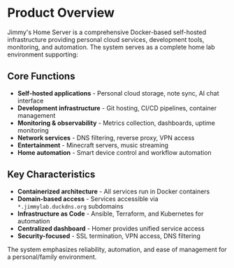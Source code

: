 # Product Overview

Jimmy's Home Server is a comprehensive Docker-based self-hosted infrastructure providing personal cloud services, development tools, monitoring, and automation. The system serves as a complete home lab environment supporting:

## Core Functions
- **Self-hosted applications** - Personal cloud storage, note sync, AI chat interface
- **Development infrastructure** - Git hosting, CI/CD pipelines, container management  
- **Monitoring & observability** - Metrics collection, dashboards, uptime monitoring
- **Network services** - DNS filtering, reverse proxy, VPN access
- **Entertainment** - Minecraft servers, music streaming
- **Home automation** - Smart device control and workflow automation

## Key Characteristics
- **Containerized architecture** - All services run in Docker containers
- **Domain-based access** - Services accessible via `*.jimmylab.duckdns.org` subdomains
- **Infrastructure as Code** - Ansible, Terraform, and Kubernetes for automation
- **Centralized dashboard** - Homer provides unified service access
- **Security-focused** - SSL termination, VPN access, DNS filtering

The system emphasizes reliability, automation, and ease of management for a personal/family environment.